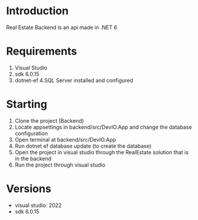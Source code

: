 # Introduction
Real Estate Backend is an api made in .NET 6

# Requirements
1. Visual Studio
2. sdk 6.0.15
3. dotnet-ef
4.SQL Server installed and configured

# Starting
1. Clone the project (Backend)
2. Locate appsettings in backend/src/DevIO.App and change the database configuration
3. Open terminal at backend/src/DevIO.App
4. Run dotnet ef database update (to create the database)
5. Open the project in visual studio through the RealEstate solution that is in the backend
6. Run the project through visual studio

# Versions 
* visual studio: 2022
* sdk 6.0.15
